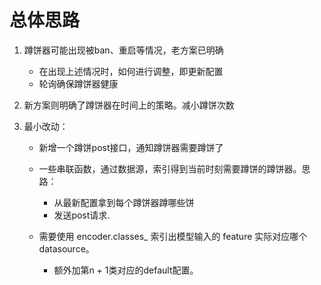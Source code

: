 # 总体思路
1. 蹲饼器可能出现被ban、重启等情况，老方案已明确
    * 在出现上述情况时，如何进行调整，即更新配置
    * 轮询确保蹲饼器健康

2. 新方案则明确了蹲饼器在时间上的策略。减小蹲饼次数

3. 最小改动：
    * 新增一个蹲饼post接口，通知蹲饼器需要蹲饼了
    * 一些串联函数，通过数据源，索引得到当前时刻需要蹲饼的蹲饼器。思路：
        - 从最新配置拿到每个蹲饼器蹲哪些饼
        - 发送post请求.

    * 需要使用 encoder.classes_ 索引出模型输入的 feature 实际对应哪个 datasource。
        - 额外加第n + 1类对应的default配置。
